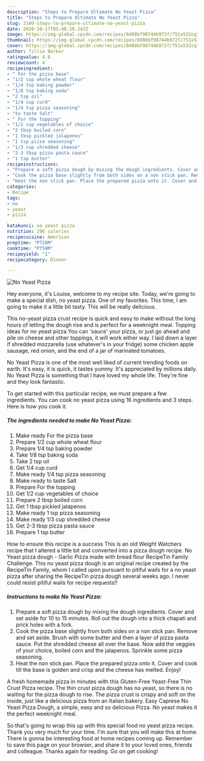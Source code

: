 ```yaml
---
description: "Steps to Prepare Ultimate No Yeast Pizza"
title: "Steps to Prepare Ultimate No Yeast Pizza"
slug: 2140-steps-to-prepare-ultimate-no-yeast-pizza
date: 2020-10-17T05:48:20.242Z
image: https://img-global.cpcdn.com/recipes/0d08bf98744b972f/751x532cq70/no-yeast-pizza-recipe-main-photo.jpg
thumbnail: https://img-global.cpcdn.com/recipes/0d08bf98744b972f/751x532cq70/no-yeast-pizza-recipe-main-photo.jpg
cover: https://img-global.cpcdn.com/recipes/0d08bf98744b972f/751x532cq70/no-yeast-pizza-recipe-main-photo.jpg
author: Tillie Barker
ratingvalue: 4.6
reviewcount: 4
recipeingredient:
- " For the pizza base"
- "1/2 cup whole wheat flour"
- "1/4 tsp baking powder"
- "1/8 tsp baking soda"
- "2 tsp oil"
- "1/4 cup curd"
- "1/4 tsp pizza seasoning"
- "to taste Salt"
- " For the topping"
- "1/2 cup vegetables of choice"
- "2 tbsp boiled corn"
- "1 tbsp pickled jalapenos"
- "1 tsp pizza seasoning"
- "1/3 cup shredded cheese"
- "2-3 tbsp pizza pasta sauce"
- "1 tsp butter"
recipeinstructions:
- "Prepare a soft pizza dough by mixing the dough ingredients. Cover and set aside for 10 to 15 minutes. Roll out the dough into a thick chapati and prick holes with a fork."
- "Cook the pizza base slightly from both sides on a non stick pan. Remove and set aside. Brush with some butter and then a layer of pizza pasta sauce. Put the shredded cheese all over the base. Now add the veggies of your choice, boiled corn and the jalapenos. Sprinkle some pizza seasoning."
- "Heat the non stick pan. Place the prepared pizza onto it. Cover and cook till the base is golden and crisp and the cheese has melted. Enjoy!"
categories:
- Recipe
tags:
- no
- yeast
- pizza

katakunci: no yeast pizza 
nutrition: 296 calories
recipecuisine: American
preptime: "PT28M"
cooktime: "PT59M"
recipeyield: "1"
recipecategory: Dinner

---
```



![No Yeast Pizza](https://img-global.cpcdn.com/recipes/0d08bf98744b972f/751x532cq70/no-yeast-pizza-recipe-main-photo.jpg)

Hey everyone, it's Louise, welcome to my recipe site. Today, we're going to make a special dish, no yeast pizza. One of my favorites. This time, I am going to make it a little bit tasty. This will be really delicious.

This no-yeast pizza crust recipe is quick and easy to make without the long hours of letting the dough rise and is perfect for a weeknight meal. Topping ideas for no yeast pizza You can &#39;sauce&#39; your pizza, or just go ahead and pile on cheese and other toppings, it will work either way. I laid down a layer if shredded mozzarella (use whatever&#39;s in your fridge) some chicken apple sausage, red onion, and the end of a jar of marinated tomatoes.

No Yeast Pizza is one of the most well liked of current trending foods on earth. It's easy, it is quick, it tastes yummy. It's appreciated by millions daily. No Yeast Pizza is something that I have loved my whole life. They're fine and they look fantastic.


To get started with this particular recipe, we must prepare a few ingredients. You can cook no yeast pizza using 16 ingredients and 3 steps. Here is how you cook it.

<!--inarticleads1-->

##### The ingredients needed to make No Yeast Pizza:

1. Make ready  For the pizza base
1. Prepare 1/2 cup whole wheat flour
1. Prepare 1/4 tsp baking powder
1. Take 1/8 tsp baking soda
1. Take 2 tsp oil
1. Get 1/4 cup curd
1. Make ready 1/4 tsp pizza seasoning
1. Make ready to taste Salt
1. Prepare  For the topping
1. Get 1/2 cup vegetables of choice
1. Prepare 2 tbsp boiled corn
1. Get 1 tbsp pickled jalapenos
1. Make ready 1 tsp pizza seasoning
1. Make ready 1/3 cup shredded cheese
1. Get 2-3 tbsp pizza pasta sauce
1. Prepare 1 tsp butter


How to ensure this recipe is a success This is an old Weight Watchers recipe that I altered a little bit and converted into a pizza dough recipe. No Yeast pizza dough - Garlic Pizza made with bread flour RecipeTin Family Challenge. This no yeast pizza dough is an original recipe created by the RecipeTin Family, whom I called upon pursuant to pitiful wails for a no yeast pizza after sharing the RecipeTin pizza dough several weeks ago. I never could resist pitiful wails for recipe requests!! 

<!--inarticleads2-->

##### Instructions to make No Yeast Pizza:

1. Prepare a soft pizza dough by mixing the dough ingredients. Cover and set aside for 10 to 15 minutes. Roll out the dough into a thick chapati and prick holes with a fork.
1. Cook the pizza base slightly from both sides on a non stick pan. Remove and set aside. Brush with some butter and then a layer of pizza pasta sauce. Put the shredded cheese all over the base. Now add the veggies of your choice, boiled corn and the jalapenos. Sprinkle some pizza seasoning.
1. Heat the non stick pan. Place the prepared pizza onto it. Cover and cook till the base is golden and crisp and the cheese has melted. Enjoy!


A fresh homemade pizza in minutes with this Gluten-Free Yeast-Free Thin Crust Pizza recipe. The thin crust pizza dough has no yeast, so there is no waiting for the pizza dough to rise. The pizza crust is crispy and soft on the inside, just like a delicious pizza from an Italian bakery. Easy Caprese No Yeast Pizza Dough, a simple, easy and so delicious Pizza. No yeast makes it the perfect weeknight meal. 

So that's going to wrap this up with this special food no yeast pizza recipe. Thank you very much for your time. I'm sure that you will make this at home. There is gonna be interesting food at home recipes coming up. Remember to save this page on your browser, and share it to your loved ones, friends and colleague. Thanks again for reading. Go on get cooking!
